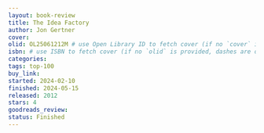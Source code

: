 ```yaml
---
layout: book-review
title: The Idea Factory
author: Jon Gertner
cover:
olid: OL25061212M # use Open Library ID to fetch cover (if no `cover` is provided)
isbn: # use ISBN to fetch cover (if no `olid` is provided, dashes are optional)
categories:
tags: top-100
buy_link:
started: 2024-02-10
finished: 2024-05-15
released: 2012
stars: 4
goodreads_review:
status: Finished
---
```

